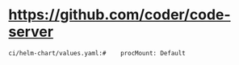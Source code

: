 # https://github.com/coder/code-server

```console
ci/helm-chart/values.yaml:#    procMount: Default

```
